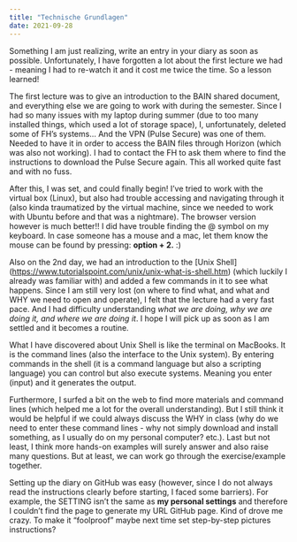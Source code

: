 ```yaml
---
title: "Technische Grundlagen"
date: 2021-09-28
---
```

Something I am just realizing, write an entry in your diary as soon as possible. Unfortunately, I have forgotten a lot about the first lecture we had - meaning I had to re-watch it and it cost me twice the time. So a lesson learned!  

The first lecture was to give an introduction to the BAIN shared document, and everything else we are going to work with during the semester. Since I had so many issues with my laptop during summer (due to too many installed things, which used a lot of storage space), I, unfortunately, deleted some of FH’s systems… And the VPN (Pulse Secure) was one of them. Needed to have it in order to access the BAIN files through Horizon (which was also not working). I had to contact the FH to ask them where to find the instructions to download the Pulse Secure again. This all worked quite fast and with no fuss. 

After this, I was set, and could finally begin! I’ve tried to work with the virtual box (Linux), but also had trouble accessing and navigating through it (also kinda traumatized by the virtual machine, since we needed to work with Ubuntu before and that was a nightmare). The browser version however is much better!! I did have trouble finding the @ symbol on my keyboard. In case someone has a mouse and a mac, let them know the mouse can be found by pressing: **option + 2.** :)


Also on the 2nd day, we had an introduction to the [Unix Shell] (https://www.tutorialspoint.com/unix/unix-what-is-shell.htm) (which luckily I already was familiar with) and added a few commands in it to see what happens. Since I am still very lost (on where to find what, and what and WHY we need to open and operate), I felt that the lecture had a very fast pace. And I had difficulty understanding _what we are doing, why we are doing it, and where we are doing it_. I hope I will pick up as soon as I am settled and it becomes a routine. 

What I have discovered about Unix Shell is like the terminal on MacBooks. It is the command lines (also the interface to the Unix system). By entering commands in the shell (it is a command language but also a scripting language) you can control but also execute systems. Meaning you enter (input) and it generates the output.  

Furthermore, I surfed a bit on the web to find more materials and command lines (which helped me a lot for the overall understanding). But I still think it would be helpful if we could always discuss the WHY in class (why do we need to enter these command lines - why not simply download and install something, as I usually do on my personal computer? etc.). Last but not least, I think more hands-on examples will surely answer and also raise many questions. But at least, we can work go through the exercise/example together. 

Setting up the diary on GitHub was easy (however, since I do not always read the instructions clearly before starting, I faced some barriers). For example, the SETTING isn’t the same as **my personal settings** and therefore I couldn’t find the page to generate my URL GitHub page. Kind of drove me crazy. To make it “foolproof” maybe next time set step-by-step pictures instructions? 


